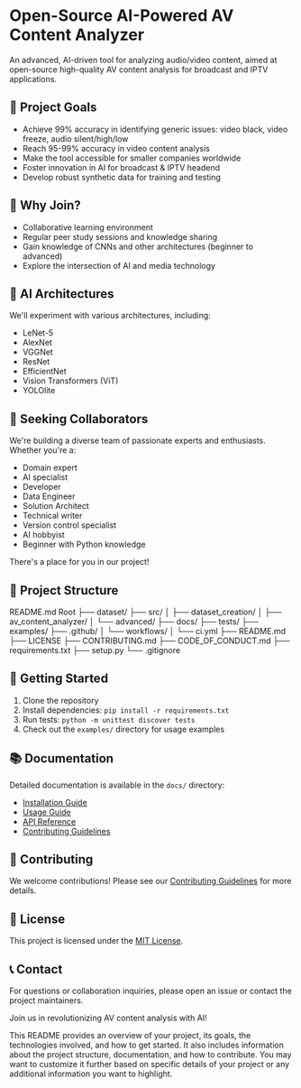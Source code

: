 # Open-Source AI-Powered AV Content Analyzer

An advanced, AI-driven tool for analyzing audio/video content, aimed at open-source high-quality AV content analysis for broadcast and IPTV applications.

## 🚀 Project Goals

- Achieve 99% accuracy in identifying generic issues: video black, video freeze, audio silent/high/low
- Reach 95-99% accuracy in video content analysis
- Make the tool accessible for smaller companies worldwide
- Foster innovation in AI for broadcast & IPTV headend
- Develop robust synthetic data for training and testing

## 🌟 Why Join?

- Collaborative learning environment
- Regular peer study sessions and knowledge sharing
- Gain knowledge of CNNs and other architectures (beginner to advanced)
- Explore the intersection of AI and media technology

## 🧠 AI Architectures

We'll experiment with various architectures, including:
- LeNet-5
- AlexNet
- VGGNet
- ResNet
- EfficientNet
- Vision Transformers (ViT)
- YOLOlite

## 👥 Seeking Collaborators

We're building a diverse team of passionate experts and enthusiasts. Whether you're a:
- Domain expert
- AI specialist
- Developer
- Data Engineer
- Solution Architect
- Technical writer
- Version control specialist
- AI hobbyist
- Beginner with Python knowledge

There's a place for you in our project!

## 📁 Project Structure


README.md
Root ├── dataset/ ├── src/ │ ├── dataset_creation/ │ ├── av_content_analyzer/ │ └── advanced/ ├── docs/ ├── tests/ ├── examples/ ├── .github/ │ └── workflows/ │ └── ci.yml ├── README.md ├── LICENSE ├── CONTRIBUTING.md ├── CODE_OF_CONDUCT.md ├── requirements.txt ├── setup.py └── .gitignore


## 🚀 Getting Started

1. Clone the repository
2. Install dependencies: `pip install -r requirements.txt`
3. Run tests: `python -m unittest discover tests`
4. Check out the `examples/` directory for usage examples

## 📚 Documentation

Detailed documentation is available in the `docs/` directory:
- [Installation Guide](docs/installation.md)
- [Usage Guide](docs/usage.md)
- [API Reference](docs/api_reference.md)
- [Contributing Guidelines](docs/contributing.md)

## 🤝 Contributing

We welcome contributions! Please see our [Contributing Guidelines](CONTRIBUTING.md) for more details.

## 📄 License

This project is licensed under the [MIT License](LICENSE).

## 📞 Contact

For questions or collaboration inquiries, please open an issue or contact the project maintainers.

Join us in revolutionizing AV content analysis with AI!

This README provides an overview of your project, its goals, the technologies involved, and how to get started. It also includes information about the project structure, documentation, and how to contribute. You may want to customize it further based on specific details of your project or any additional information you want to highlight.

